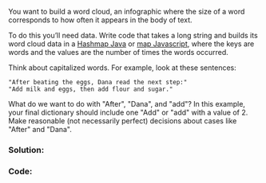 You want to build a word cloud, an infographic where the size of a word corresponds to how often it appears in the body of text. 

To do this you’ll need data. Write code that takes a long string and builds its word cloud data in a [Hashmap Java](https://www.javatpoint.com/java-hashmap) or [map Javascript](https://developer.mozilla.org/en-US/docs/Web/JavaScript/Reference/Global_Objects/Map), where the keys are words and the values are the number of times the words occurred.

Think about capitalized words. For example, look at these sentences:

```
"After beating the eggs, Dana read the next step:"
"Add milk and eggs, then add flour and sugar."
```

What do we want to do with "After", "Dana", and "add"? In this example, your final dictionary should include one "Add" or "add" with a value of 2. Make reasonable (not necessarily perfect) decisions about cases like "After" and "Dana".

### Solution:

### Code:
